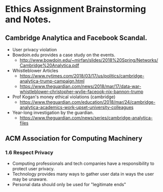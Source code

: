 # Ethics Assignment Brainstorming and Notes. 

## Cambridge Analytica and Facebook Scandal.
- User privacy violation
- Bowdoin.edu provides a case study on the events. 
    - http://www.bowdoin.edu/~mirfan/slides/2018%20Spring/Networks/Cambridge%20Analytica.pdf
- Whistleblower Articles
    - https://www.nytimes.com/2018/03/17/us/politics/cambridge-analytica-trump-campaign.html
    - https://www.theguardian.com/news/2018/mar/17/data-war-whistleblower-christopher-wylie-faceook-nix-bannon-trump
- Prof Kogan's money ethical violations (cambridge)
    - https://www.theguardian.com/education/2018/mar/24/cambridge-analytica-academics-work-upset-university-colleagues
- Year-long investigation by the guardian. 
    - https://www.theguardian.com/news/series/cambridge-analytica-files

## ACM Association for Computing Machinery

### 1.6 Respect Privacy

- Computing professionals and tech companies have a responsibility to protect user privacy.
- Technology provides many ways to gather user data in ways the user may be unaware. 
- Personal data should only be used for "legitimate ends" 
